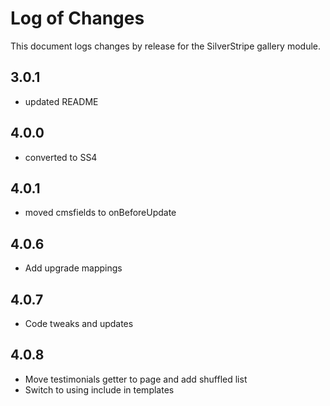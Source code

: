 # Log of Changes

This document logs changes by release for the SilverStripe gallery module.

## 3.0.1

* updated README

## 4.0.0

* converted to SS4

## 4.0.1

* moved cmsfields to onBeforeUpdate

## 4.0.6

* Add upgrade mappings

## 4.0.7

* Code tweaks and updates

## 4.0.8

* Move testimonials getter to page and add shuffled list
* Switch to using include in templates